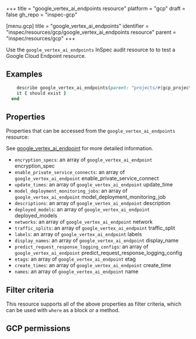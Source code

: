 +++
title = "google_vertex_ai_endpoints resource"
platform = "gcp"
draft = false
gh_repo = "inspec-gcp"

[menu.gcp]
title = "google_vertex_ai_endpoints"
identifier = "inspec/resources/gcp/google_vertex_ai_endpoints resource"
parent = "inspec/resources/gcp"
+++

Use the `google_vertex_ai_endpoints` InSpec audit resource to to test a Google Cloud Endpoint resource.

## Examples

```ruby
    describe google_vertex_ai_endpoints(parent: "projects/#{gcp_project_id}/locations/#{endpoint['region']}", region: ' value_region') do
    it { should exist }
  end
```

## Properties

Properties that can be accessed from the `google_vertex_ai_endpoints` resource:

See [google_vertex_ai_endpoint](google_vertex_ai_endpoint) for more detailed information.

  * `encryption_specs`: an array of `google_vertex_ai_endpoint` encryption_spec
  * `enable_private_service_connects`: an array of `google_vertex_ai_endpoint` enable_private_service_connect
  * `update_times`: an array of `google_vertex_ai_endpoint` update_time
  * `model_deployment_monitoring_jobs`: an array of `google_vertex_ai_endpoint` model_deployment_monitoring_job
  * `descriptions`: an array of `google_vertex_ai_endpoint` description
  * `deployed_models`: an array of `google_vertex_ai_endpoint` deployed_models
  * `networks`: an array of `google_vertex_ai_endpoint` network
  * `traffic_splits`: an array of `google_vertex_ai_endpoint` traffic_split
  * `labels`: an array of `google_vertex_ai_endpoint` labels
  * `display_names`: an array of `google_vertex_ai_endpoint` display_name
  * `predict_request_response_logging_configs`: an array of `google_vertex_ai_endpoint` predict_request_response_logging_config
  * `etags`: an array of `google_vertex_ai_endpoint` etag
  * `create_times`: an array of `google_vertex_ai_endpoint` create_time
  * `names`: an array of `google_vertex_ai_endpoint` name

## Filter criteria

This resource supports all of the above properties as filter criteria, which can be used
with `where` as a block or a method.

## GCP permissions
